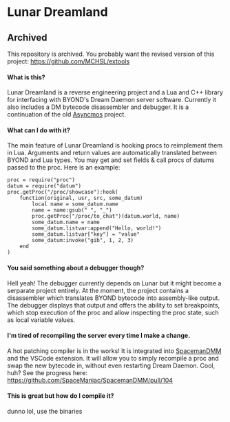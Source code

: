 # Lunar Dreamland


## Archived
This repository is archived. You probably want the revised version of this project: https://github.com/MCHSL/extools

#### What is this?
Lunar Dreamland is a reverse engineering project and a Lua and C++ library for interfacing with BYOND's Dream Daemon server software. Currently it also includes a DM bytecode disassembler and debugger. It is a continuation of the old [Asyncmos](https://github.com/Byond-Hackermen/atmospheric) project.

#### What can I do with it?
The main feature of Lunar Dreamland is hooking procs to reimplement them in Lua. Arguments and return values are automatically translated between BYOND and Lua types. You may get and set fields & call procs of datums passed to the proc. Here is an example:
```
proc = require("proc")
datum = require("datum")
proc.getProc("/proc/showcase"):hook(
	function(original, usr, src, some_datum)
		local name = some_datum.name
		name = name:gsub(" ", "_")
		proc.getProc("/proc/to_chat")(datum.world, name)
		some_datum.name = name
		some_datum.listvar:append("Hello, world!")
		some_datum.listvar["key"] = "value"
		some_datum:invoke("gib", 1, 2, 3)
	end
)
```

#### You said something about a debugger though?
Hell yeah! The debugger currently depends on Lunar but it might become a serparate project entirely.
At the moment, the project contains a disassembler which translates BYOND bytecode into assembly-like output. The debugger displays that output and offers the ability to set breakpoints, which stop execution of the proc and allow inspecting the proc state, such as local variable values.

#### I'm tired of recompiling the server every time I make a change.
A hot patching compiler is in the works! It is integrated into [SpacemanDMM](https://github.com/SpaceManiac/SpacemanDMM) and the VSCode extension. It will allow you to simply recompile a proc and swap the new bytecode in, without even restarting Dream Daemon. Cool, huh? See the progress here: https://github.com/SpaceManiac/SpacemanDMM/pull/104

#### This is great but how do I compile it?
dunno lol, use the binaries
